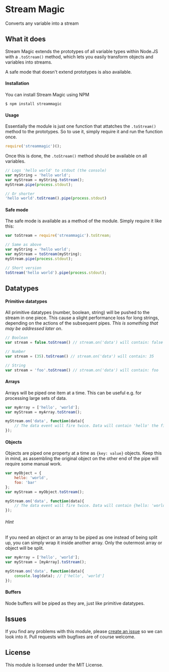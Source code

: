 # Stream Magic
Converts any variable into a stream

## What it does
Stream Magic extends the prototypes of all variable types within Node.JS with a `.toStream()` method, which lets you easily transform objects and variables into streams.

A safe mode that doesn't extend prototypes is also available.

#### Installation
You can install Stream Magic using NPM

```
$ npm install streammagic
```

#### Usage
Essentially the module is just one function that attatches the `.toStream()` method to the prototypes. So to use it, simply require it and run the function once.
```Javascript
require('streammagic')();
```

Once this is done, the `.toStream()` method should be available on all variables.

```Javascript
// Logs 'hello world' to stdout (the console)
var myString = 'hello world';
var myStream = myString.toStream();
myStream.pipe(process.stdout);

// Or shorter
'hello world'.toStream().pipe(process.stdout)
```

#### Safe mode
The safe mode is available as a method of the module. Simply require it like this:

```Javascript
var toStream = require('streammagic').toStream;

// Same as above
var myString = 'hello world';
var myStream = toStream(myString);
myStream.pipe(process.stdout);

// Short version
toStream('hello world').pipe(process.stdout);
```

## Datatypes

#### Primitive datatypes
All primitive datatypes (number, boolean, string) will be pushed to the stream in one piece. This cause a slight performance loss for long strings, depending on the actions of the subsequent pipes. _This is something that may be addressed later on_.

```Javascript
// Boolean
var stream = false.toStream() // stream.on('data') will contain: false

// Number
var stream = (35).toStream() // stream.on('data') will contain: 35

// String
var stream = 'foo'.toStream() // stream.on('data') will contain: foo
```


#### Arrays
Arrays will be piped one item at a time. This can be useful e.g. for processing large sets of data.

```Javascript
var myArray = ['hello', 'world'];
var myStream = myArray.toStream();

myStream.on('data', function(data){
	// The data event will fire twice. Data will contain 'hello' the first time, 'world' the second.
});
```


#### Objects
Objects are piped one property at a time as `{key: value}` objects. Keep this in mind, as assembling the original object on the other end of the pipe will require some manual work.

```Javascript
var myObject = {
	hello: 'world',
	foo: 'bar'
};
var myStream = myObject.toStream();

myStream.on('data', function(data){
	// The data event will fire twice. Data will contain {hello: 'world'} the first time, {foo: 'bar'} the second.
});
```

###### Hint

If you need an object or an array to be piped as one instead of being split up, you can simply wrap it inside another array. Only the outermost array or object will be split.

```Javascript
var myArray = ['hello', 'world'];
var myStream = [myArray].toStream();

myStream.on('data', function(data){
	console.log(data); // ['hello', 'world']
});
```

#### Buffers
Node buffers will be piped as they are, just like primitive datatypes.

## Issues
If you find any problems with this module, please [create an issue](https://github.com/INXCO/streammagic/issues) so we can look into it. Pull requests with bugfixes are of course welcome.

## License
This module is licensed under the MIT License.
